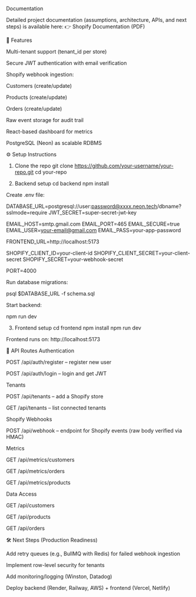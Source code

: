 Documentation

Detailed project documentation (assumptions, architecture, APIs, and next steps) is available here:
👉 Shopify Documentation (PDF)

🚀 Features

Multi-tenant support (tenant_id per store)

Secure JWT authentication with email verification

Shopify webhook ingestion:

Customers (create/update)

Products (create/update)

Orders (create/update)

Raw event storage for audit trail

React-based dashboard for metrics

PostgreSQL (Neon) as scalable RDBMS

⚙️ Setup Instructions
1. Clone the repo
git clone https://github.com/your-username/your-repo.git
cd your-repo

2. Backend setup
cd backend
npm install


Create .env file:

DATABASE_URL=postgresql://user:password@xxxx.neon.tech/dbname?sslmode=require
JWT_SECRET=super-secret-jwt-key

EMAIL_HOST=smtp.gmail.com
EMAIL_PORT=465
EMAIL_SECURE=true
EMAIL_USER=your-email@gmail.com
EMAIL_PASS=your-app-password

FRONTEND_URL=http://localhost:5173

SHOPIFY_CLIENT_ID=your-client-id
SHOPIFY_CLIENT_SECRET=your-client-secret
SHOPIFY_SECRET=your-webhook-secret

PORT=4000


Run database migrations:

psql $DATABASE_URL -f schema.sql


Start backend:

npm run dev

3. Frontend setup
cd frontend
npm install
npm run dev


Frontend runs on: http://localhost:5173

📡 API Routes
Authentication

POST /api/auth/register – register new user

POST /api/auth/login – login and get JWT

Tenants

POST /api/tenants – add a Shopify store

GET /api/tenants – list connected tenants

Shopify Webhooks

POST /api/webhook – endpoint for Shopify events (raw body verified via HMAC)

Metrics

GET /api/metrics/customers

GET /api/metrics/orders

GET /api/metrics/products

Data Access

GET /api/customers

GET /api/products

GET /api/orders

🛠️ Next Steps (Production Readiness)

Add retry queues (e.g., BullMQ with Redis) for failed webhook ingestion

Implement row-level security for tenants

Add monitoring/logging (Winston, Datadog)

Deploy backend (Render, Railway, AWS) + frontend (Vercel, Netlify)